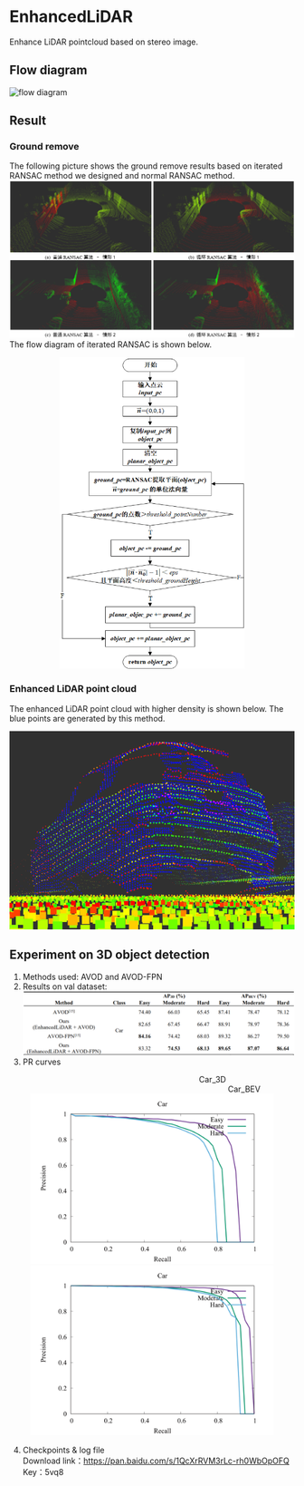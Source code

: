 # EnhancedLiDAR
Enhance LiDAR pointcloud based on stereo image.

## Flow diagram
![flow diagram](https://github.com/jerry99s/EnhancedLiDAR/blob/master/pic/flow_diagram.png)

## Result
### Ground remove
The following picture shows the ground remove results based on iterated RANSAC method we designed and normal RANSAC method.
![ground remove](https://github.com/jerry99s/EnhancedLiDAR/blob/master/pic/ground_remove.png)
The flow diagram of iterated RANSAC is shown below.<br/>
<div align=center>
<img src="https://github.com/jerry99s/EnhancedLiDAR/blob/master/pic/iterated_RANSAC.png" height = "550px">
</div>

### Enhanced LiDAR point cloud
The enhanced LiDAR point cloud with higher density is shown below. The blue points are generated by this method.

<div align=center>
<img src="https://github.com/jerry99s/EnhancedLiDAR/blob/master/pic/enhanced_pointcloud.png" height = "350px">
</div>


## Experiment on 3D object detection
1. Methods used: AVOD and AVOD-FPN
2. Results on val dataset:
![3D detection](https://github.com/jerry99s/EnhancedLiDAR/blob/master/pic/3D_detection.png)
3. PR curves
<center> &emsp;&emsp;&emsp;&emsp;&emsp;&emsp;&emsp;&emsp;&emsp;&emsp;&emsp;&emsp;&emsp;&emsp;&emsp; Car_3D &emsp;&emsp;&emsp;&emsp;&emsp;&emsp;&emsp;&emsp;&emsp;&emsp;&emsp;&emsp;&emsp;&emsp;&emsp;&emsp;&emsp;&emsp;&emsp;&emsp;&emsp;&emsp;&emsp; Car_BEV</center>
<div align="center">
<img src="https://github.com/jerry99s/EnhancedLiDAR/blob/master/pic/AP_3D.png" height="300px" ><img src="https://github.com/jerry99s/EnhancedLiDAR/blob/master/pic/AP_BEV.png" height="300px" >
</div>

4. Checkpoints & log file</br>
Download link：https://pan.baidu.com/s/1QcXrRVM3rLc-rh0WbOpOFQ </br>
Key：5vq8
